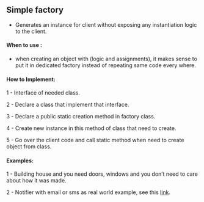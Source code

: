 
## Simple factory
 
* Generates an instance for client without exposing any instantiation
 logic to the client.

#### When to use :
* when creating an object with (logic and assignments),
it makes sense to put it in dedicated factory instead of repeating
same code every where.
  
#### How to Implement:
1 - Interface of needed class.

2 - Declare a class that implement that interface.

3 - Declare a public static creation method in factory class.

4 - Create new instance in this method of class that need to create.

5 - Go over the client code and call static method when need to create object from class.

#### Examples:
1 - Building house and you need doors, windows and you don’t need to care about how it was made. 

2 - Notifier with email or sms as real world example, see this [link](https://adnanahmed.info/blog/2017/01/20/simple-factory-pattern/).